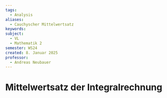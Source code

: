 ```yaml
---
tags:
  - Analysis
aliases:
  - Cauchyscher Mittelwertsatz
keywords: 
subject:
  - VL
  - Mathematik 2
semester: WS24
created: 8. Januar 2025
professor:
  - Andreas Neubauer
---
```

 

# Mittelwertsatz der Integralrechnung